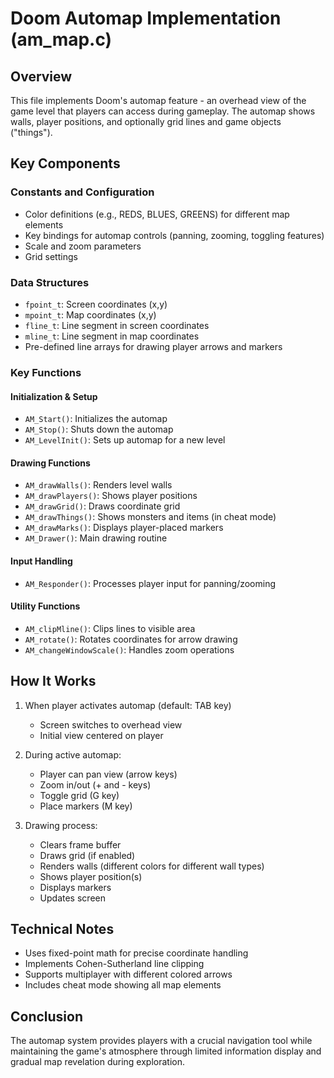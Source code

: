 # Doom Automap Implementation (am_map.c)

## Overview
This file implements Doom's automap feature - an overhead view of the game level that players can access during gameplay. The automap shows walls, player positions, and optionally grid lines and game objects ("things").

## Key Components

### Constants and Configuration
- Color definitions (e.g., REDS, BLUES, GREENS) for different map elements
- Key bindings for automap controls (panning, zooming, toggling features)
- Scale and zoom parameters
- Grid settings

### Data Structures
- `fpoint_t`: Screen coordinates (x,y)
- `mpoint_t`: Map coordinates (x,y) 
- `fline_t`: Line segment in screen coordinates
- `mline_t`: Line segment in map coordinates
- Pre-defined line arrays for drawing player arrows and markers

### Key Functions

#### Initialization & Setup
- `AM_Start()`: Initializes the automap
- `AM_Stop()`: Shuts down the automap
- `AM_LevelInit()`: Sets up automap for a new level

#### Drawing Functions
- `AM_drawWalls()`: Renders level walls
- `AM_drawPlayers()`: Shows player positions
- `AM_drawGrid()`: Draws coordinate grid
- `AM_drawThings()`: Shows monsters and items (in cheat mode)
- `AM_drawMarks()`: Displays player-placed markers
- `AM_Drawer()`: Main drawing routine

#### Input Handling
- `AM_Responder()`: Processes player input for panning/zooming

#### Utility Functions
- `AM_clipMline()`: Clips lines to visible area
- `AM_rotate()`: Rotates coordinates for arrow drawing
- `AM_changeWindowScale()`: Handles zoom operations

## How It Works

1. When player activates automap (default: TAB key)
   - Screen switches to overhead view
   - Initial view centered on player

2. During active automap:
   - Player can pan view (arrow keys)
   - Zoom in/out (+ and - keys)
   - Toggle grid (G key)
   - Place markers (M key)

3. Drawing process:
   - Clears frame buffer
   - Draws grid (if enabled)
   - Renders walls (different colors for different wall types)
   - Shows player position(s)
   - Displays markers
   - Updates screen

## Technical Notes
- Uses fixed-point math for precise coordinate handling
- Implements Cohen-Sutherland line clipping
- Supports multiplayer with different colored arrows
- Includes cheat mode showing all map elements

## Conclusion
The automap system provides players with a crucial navigation tool while maintaining the game's atmosphere through limited information display and gradual map revelation during exploration.
